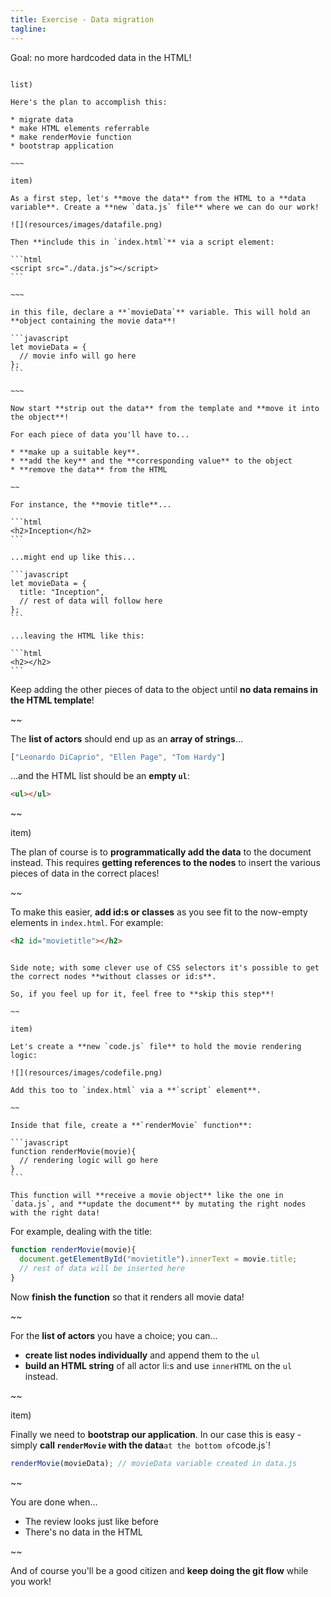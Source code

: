 ```yaml
---
title: Exercise - Data migration
tagline:
---
```


<div class="goal"></div>

Goal: no more hardcoded data in the HTML!

~~~~

list)

Here's the plan to accomplish this:

* migrate data
* make HTML elements referrable
* make renderMovie function
* bootstrap application

~~~

item)

As a first step, let's **move the data** from the HTML to a **data variable**. Create a **new `data.js` file** where we can do our work!

![](resources/images/datafile.png)

Then **include this in `index.html`** via a script element:

```html
<script src="./data.js"></script>
```

~~~

in this file, declare a **`movieData`** variable. This will hold an **object containing the movie data**!

```javascript
let movieData = {
  // movie info will go here
};
```

~~~

Now start **strip out the data** from the template and **move it into the object**!

For each piece of data you'll have to...

* **make up a suitable key**.
* **add the key** and the **corresponding value** to the object
* **remove the data** from the HTML

~~

For instance, the **movie title**...

```html
<h2>Inception</h2>
```

...might end up like this...

```javascript
let movieData = {
  title: "Inception",
  // rest of data will follow here
};
```

...leaving the HTML like this:

```html
<h2></h2>
```

~~~~

Keep adding the other pieces of data to the object until **no data remains in the HTML template**!

~~

The **list of actors** should end up as an **array of strings**...

```javascript
["Leonardo DiCaprio", "Ellen Page", "Tom Hardy"]
```

...and the HTML list should be an **empty `ul`**:

```html
<ul></ul>
```

~~ 

item)

The plan of course is to **programmatically add the data** to the document instead. This requires **getting references to the nodes** to insert the various pieces of data in the correct places!

~~

To make this easier, **add id:s or classes** as you see fit to the now-empty elements in `index.html`. For example:

```html
<h2 id="movietitle"></h2>
```

~~~

Side note; with some clever use of CSS selectors it's possible to get the correct nodes **without classes or id:s**.

So, if you feel up for it, feel free to **skip this step**!

~~

item)

Let's create a **new `code.js` file** to hold the movie rendering logic:

![](resources/images/codefile.png)

Add this too to `index.html` via a **`script` element**.

~~

Inside that file, create a **`renderMovie` function**:

```javascript
function renderMovie(movie){
  // rendering logic will go here
}
```

This function will **receive a movie object** like the one in `data.js`, and **update the document** by mutating the right nodes with the right data!

~~~

For example, dealing with the title:

```javascript
function renderMovie(movie){
  document.getElementById("movietitle").innerText = movie.title;
  // rest of data will be inserted here
}
```

Now **finish the function** so that it renders all movie data!

~~

For the **list of actors** you have a choice; you can...

* **create list nodes individually** and append them to the `ul`
* **build an HTML string** of all actor li:s and use `innerHTML` on the `ul` instead.

~~ 

item)

Finally we need to **bootstrap our application**. In our case this is easy - simply **call `renderMovie` with the data**` at the bottom of `code.js`!

```javascript
renderMovie(movieData); // movieData variable created in data.js
```

~~

<div class="checklist"></div>

You are done when...

* The review looks just like before
* There's no data in the HTML

~~

And of course you'll be a good citizen and **keep doing the git flow** while you work! 
